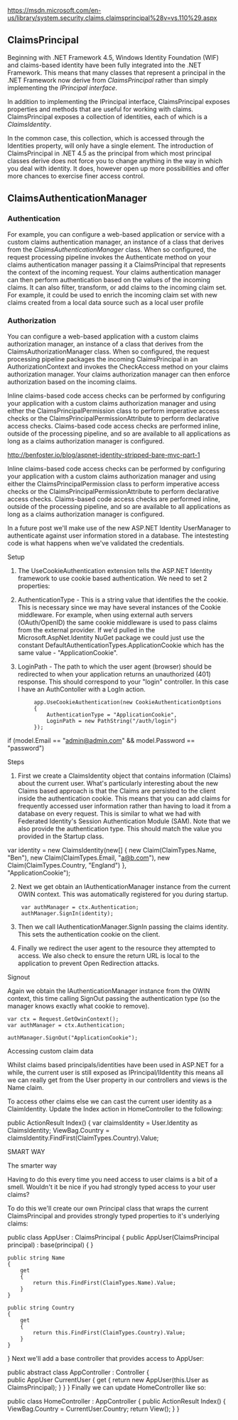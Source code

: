 
https://msdn.microsoft.com/en-us/library/system.security.claims.claimsprincipal%28v=vs.110%29.aspx

ClaimsPrincipal
-----------------

Beginning with .NET Framework 4.5, Windows Identity Foundation (WIF) and claims-based identity have 
been fully integrated into the .NET Framework. This means that many classes that represent a 
principal in the .NET Framework now derive from *ClaimsPrincipal* rather than simply implementing the 
*IPrincipal interface*.

In addition to implementing the IPrincipal interface, ClaimsPrincipal exposes properties and methods 
that are useful for working with claims. ClaimsPrincipal exposes a collection of identities, each of 
which is a *ClaimsIdentity*.

In the common case, this collection, which is accessed through the Identities property, will only 
have a single element. The introduction of ClaimsPrincipal in .NET 4.5 as the principal from which 
most principal classes derive does not force you to change anything in the way in which you deal 
with identity. It does, however open up more possibilities and offer more chances to exercise 
finer access control. 

ClaimsAuthenticationManager
-----------------------------

### Authentication

For example, you can configure a web-based application or service with a custom claims authentication 
manager, an instance of a class that derives from the *ClaimsAuthenticationManager* class. When so 
configured, the request processing pipeline invokes the Authenticate method on your claims 
authentication manager passing it a ClaimsPrincipal that represents the context of the incoming request. 
Your claims authentication manager can then perform authentication based on the values of the incoming 
claims. It can also filter, transform, or add claims to the incoming claim set. For example, it could be 
used to enrich the incoming claim set with new claims created from a local data source such as a local 
user profile

### Authorization

You can configure a web-based application with a custom claims authorization manager, an instance of a 
class that derives from the ClaimsAuthorizationManager class. When so configured, the request processing 
pipeline packages the incoming ClaimsPrincipal in an AuthorizationContext and invokes the CheckAccess 
method on your claims authorization manager. Your claims authorization manager can then enforce 
authorization based on the incoming claims.

Inline claims-based code access checks can be performed by configuring your application with a custom 
claims authorization manager and using either the ClaimsPrincipalPermission class to perform imperative 
access checks or the ClaimsPrincipalPermissionAttribute to perform declarative access checks. Claims-based 
code access checks are performed inline, outside of the processing pipeline, and so are available to all 
applications as long as a claims authorization manager is configured.

http://benfoster.io/blog/aspnet-identity-stripped-bare-mvc-part-1

Inline claims-based code access checks can be performed by configuring your application with a custom claims 
authorization manager and using either the ClaimsPrincipalPermission class to perform imperative access 
checks or the ClaimsPrincipalPermissionAttribute to perform declarative access checks. Claims-based code 
access checks are performed inline, outside of the processing pipeline, and so are available to all 
applications as long as a claims authorization manager is configured.

In a future post we'll make use of the new ASP.NET Identity UserManager to authenticate against user information 
stored in a database. The intestesting code is what happens when we've validated the credentials.


Setup

1. The UseCookieAuthentication extension tells the ASP.NET Identity framework to use cookie based authentication. We need to set 2 properties:

2. AuthenticationType - This is a string value that identifies the the cookie. This is necessary since we may have several instances of the Cookie middleware. For example, when using external auth servers (OAuth/OpenID) the same cookie middleware is used to pass claims from the external provider. If we'd pulled in the Microsoft.AspNet.Identity NuGet package we could just use the constant DefaultAuthenticationTypes.ApplicationCookie which has the same value - "ApplicationCookie".

3. LoginPath - The path to which the user agent (browser) should be redirected to when your application returns an unauthorized (401) response. This should correspond to your "login" controller. In this case I have an AuthContoller with a LogIn action.

            app.UseCookieAuthentication(new CookieAuthenticationOptions
            {
                AuthenticationType = "ApplicationCookie",
                LoginPath = new PathString("/auth/login")
            });
            

if (model.Email == "admin@admin.com" && model.Password == "password")

Steps

1. First we create a ClaimsIdentity object that contains information (Claims) about the current user. What's particularly interesting about the new Claims based approach is that the Claims are persisted to the client inside the authentication cookie. This means that you can add claims for frequently accessed user information rather than having to load it from a database on every request. This is similar to what we had with Federated Identity's Session Authentication Module (SAM). Note that we also provide the authentication type. This should match the value you provided in the Startup class.

var identity = new ClaimsIdentity(new[] {
                new Claim(ClaimTypes.Name, "Ben"),
                new Claim(ClaimTypes.Email, "a@b.com"),
                new Claim(ClaimTypes.Country, "England")
            },    
            "ApplicationCookie");

2. Next we get obtain an IAuthenticationManager instance from the current OWIN context. This was automatically registered for you during startup.

        var authManager = ctx.Authentication;
        authManager.SignIn(identity);
        
3. Then we call IAuthenticationManager.SignIn passing the claims identity. This sets the authentication cookie on the client.

4. Finally we redirect the user agent to the resource they attempted to access. We also check to ensure the return URL is local to the application to prevent Open Redirection attacks.

Signout

Again we obtain the IAuthenticationManager instance from the OWIN context, this time calling SignOut passing the authentication type (so the manager knows exactly what cookie to remove).

    var ctx = Request.GetOwinContext();
    var authManager = ctx.Authentication;

    authManager.SignOut("ApplicationCookie");
    


Accessing custom claim data

Whilst claims based principals/identities have been used in ASP.NET for a while, the current user is still exposed as IPrincipal/IIdentity this means all we can really get from the User property in our controllers and views is the Name claim.

To access other claims else we can cast the current user identity as a ClaimIdentity. Update the Index action in HomeController to the following:

public ActionResult Index()
{
    var claimsIdentity = User.Identity as ClaimsIdentity;
    ViewBag.Country = claimsIdentity.FindFirst(ClaimTypes.Country).Value;


SMART WAY

The smarter way

Having to do this every time you need access to user claims is a bit of a smell. Wouldn't it be nice if you had strongly typed access to your user claims?

To do this we'll create our own Principal class that wraps the current ClaimsPrincipal and provides strongly typed properties to it's underlying claims:

public class AppUser : ClaimsPrincipal
{
    public AppUser(ClaimsPrincipal principal)
        : base(principal)
    {
    }

    public string Name
    {
        get
        {
            return this.FindFirst(ClaimTypes.Name).Value;
        }
    }

    public string Country
    {
        get
        {
            return this.FindFirst(ClaimTypes.Country).Value;
        }
    }
}
Next we'll add a base controller that provides access to AppUser:

public abstract class AppController : Controller
{       
    public AppUser CurrentUser
    {
        get
        {
            return new AppUser(this.User as ClaimsPrincipal);
        }
    }
}
Finally we can update HomeController like so:

public class HomeController : AppController
{
    public ActionResult Index()
    {
        ViewBag.Country = CurrentUser.Country;
        return View();
    }
}
